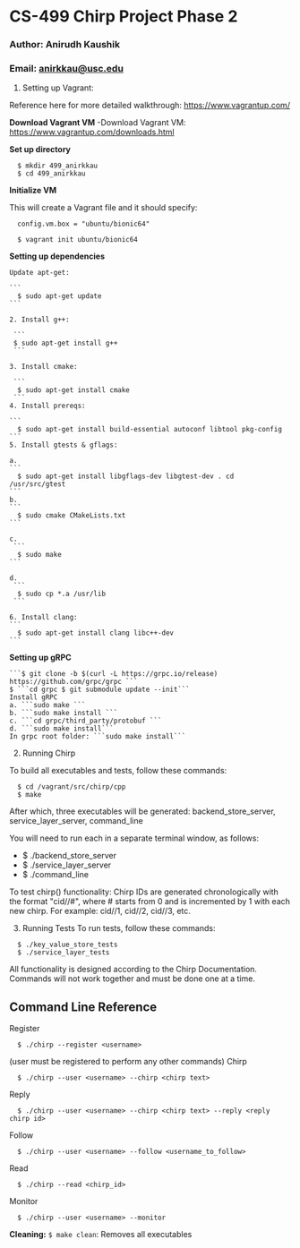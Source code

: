 # CS-499 Chirp Project Phase 2

### Author: Anirudh Kaushik
### Email: anirkkau@usc.edu

1) Setting up Vagrant:

  Reference here for more detailed walkthrough: https://www.vagrantup.com/ 

  **Download Vagrant VM**
  -Download Vagrant VM: https://www.vagrantup.com/downloads.html

  **Set up directory**

  ```
    $ mkdir 499_anirkkau
    $ cd 499_anirkkau
  ```

  **Initialize VM**

  This will create a Vagrant file and it should specify:
  ```
    config.vm.box = "ubuntu/bionic64"
  ```

  ```
    $ vagrant init ubuntu/bionic64
  ```

  **Setting up dependencies**

    Update apt-get: 

    ```
      $ sudo apt-get update
    ```

    2. Install g++:

     ```
     $ sudo apt-get install g++
     ```

    3. Install cmake:

     ```
      $ sudo apt-get install cmake
     ```
    4. Install prereqs: 

    ```
      $ sudo apt-get install build-essential autoconf libtool pkg-config
    ```
    5. Install gtests & gflags:

    a. 
    ```
      $ sudo apt-get install libgflags-dev libgtest-dev . cd /usr/src/gtest
    ``` 
    b. 
    ```
      $ sudo cmake CMakeLists.txt
    ``` 

    c.
     ```
      $ sudo make
    ``` 

    d.
     ```
      $ sudo cp *.a /usr/lib
     ```
     
    6. Install clang: 
    ```
      $ sudo apt-get install clang libc++-dev
    ```

**Setting up gRPC**

    ```$ git clone -b $(curl -L https://grpc.io/release) https://github.com/grpc/grpc ```
    $ ```cd grpc $ git submodule update --init```
    Install gRPC 
    a. ```sudo make ```
    b. ```sudo make install ```
    c. ```cd grpc/third_party/protobuf ```
    d. ```sudo make install```
    In grpc root folder: ```sudo make install```


2) Running Chirp

  To build all executables and tests, follow these commands:
  ```
    $ cd /vagrant/src/chirp/cpp
    $ make
  ```

  After which, three executables will be generated: backend_store_server, service_layer_server, command_line

  You will need to run each in a separate terminal window, as follows:
  - $ ./backend_store_server
  - $ ./service_layer_server
  - $ ./command_line <flags>

  To test chirp() functionality:
  Chirp IDs are generated chronologically with the format "cid//#",
  where # starts from 0 and is incremented by 1 with each new chirp.
  For example: cid//1, cid//2, cid//3, etc.

3) Running Tests
  To run tests, follow these commands:
  ```
    $ ./key_value_store_tests
    $ ./service_layer_tests
  ```

  All functionality is designed according to the Chirp Documentation. Commands will not work together and must be done one at a time.
  
## Command Line Reference

Register

```
  $ ./chirp --register <username>
```
(user must be registered to perform any other commands)
Chirp

```
  $ ./chirp --user <username> --chirp <chirp text>
```
Reply

```
  $ ./chirp --user <username> --chirp <chirp text> --reply <reply chirp id>
```
Follow

```
  $ ./chirp --user <username> --follow <username_to_follow>
```
Read

```
  $ ./chirp --read <chirp_id>
```
Monitor

```
  $ ./chirp --user <username> --monitor
```
**Cleaning:**
```$ make clean```: Removes all executables
